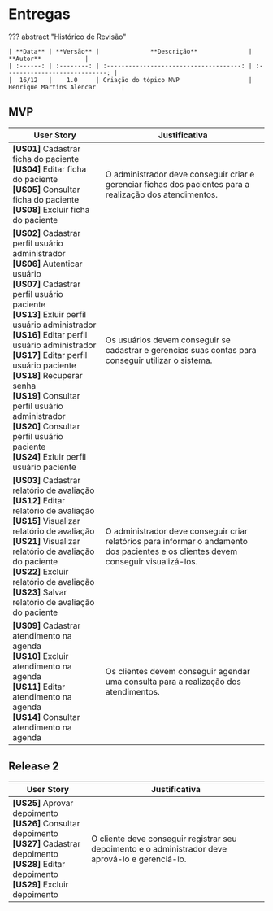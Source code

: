 # **Entregas**

??? abstract "Histórico de Revisão"

    | **Data** | **Versão** |              **Descrição**              |           **Autor**            |
    | :------: | :--------: | :-------------------------------------: | :----------------------------: |
    |  16/12   |    1.0     | Criação do tópico MVP                   | Henrique Martins Alencar       |

## **MVP**

|                        User Story                          |                                                 Justificativa                                                  |
| ---------------------------------------------------------- | -------------------------------------------------------------------------------------------------------------- |
| **[US01]** Cadastrar ficha do paciente <br> **[US04]** Editar ficha do paciente <br> **[US05]** Consultar ficha do paciente <br> **[US08]** Excluir ficha do paciente | O administrador deve conseguir criar e gerenciar fichas dos pacientes para a realização dos atendimentos. |
| **[US02]** Cadastrar perfil usuário administrador <br> **[US06]** Autenticar usuário <br> **[US07]** Cadastrar perfil usuário paciente <br> **[US13]** Exluir perfil usuário administrador <br> **[US16]** Editar perfil usuário administrador <br> **[US17]** Editar perfil usuário paciente <br> **[US18]** Recuperar senha <br> **[US19]** Consultar perfil usuário administrador <br> **[US20]** Consultar perfil usuário paciente <br> **[US24]** Exluir perfil usuário paciente | Os usuários devem conseguir se cadastrar e gerencias suas contas para conseguir utilizar o sistema. |
| **[US03]** Cadastrar relatório de avaliação <br> **[US12]** Editar relatório de avaliação <br> **[US15]** Visualizar relatório de avaliação <br> **[US21]** Visualizar relatório de avaliação do paciente <br> **[US22]** Excluir relatório de avaliação <br> **[US23]** Salvar relatório de avaliação do paciente | O administrador deve conseguir criar relatórios para informar o andamento dos pacientes e os clientes devem conseguir visualizá-los. |
| **[US09]** Cadastrar atendimento na agenda <br> **[US10]** Excluir atendimento na agenda <br> **[US11]** Editar atendimento na agenda <br> **[US14]** Consultar atendimento na agenda | Os clientes devem conseguir agendar uma consulta para a realização dos atendimentos. |

## **Release 2**

|                                 User Story                                 |                                             Justificativa                                              |
| -------------------------------------------------------------------------- | ------------------------------------------------------------------------------------------------------ |
| **[US25]** Aprovar depoimento <br> **[US26]** Consultar depoimento <br> **[US27]** Cadastrar depoimento <br> **[US28]** Editar depoimento <br> **[US29]** Excluir depoimento | O cliente deve conseguir registrar seu depoimento e o administrador deve aprová-lo e gerenciá-lo. |
